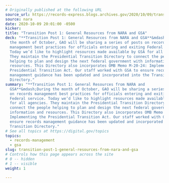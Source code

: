 ```yaml
---
# Originally published at the following URL
source_url: https://records-express.blogs.archives.gov/2020/10/09/transition-post-1-general-resources-from-nara-and-gsa/
source: nara
date: 2020-10-09 20:01:00 -0500
kicker: 
title: "Transition Post 1: General Resources from NARA and GSA"
deck: "**Transition Post 1: General Resources from NARA and GSA**&mdash;During
  the month of October, GAO will be sharing a series of posts on records
  management best practices for officials entering and exiting Federal service.
  Today we’d like to highlight resources made available by GSA for all agencies.
  They maintain the Presidential Transition Directory to connect the people
  helping to plan and design the next federal government with information and
  resources. This Directory also incorporates OMB Memo M-20-24: Implementing the
  Presidential Transition Act. Our staff worked with GSA to ensure records
  management guidance has been updated and incorporated into the Transition
  Directory."
summary: "**Transition Post 1: General Resources from NARA and
  GSA**&mdash;During the month of October, GAO will be sharing a series of posts
  on records management best practices for officials entering and exiting
  Federal service. Today we’d like to highlight resources made available by GSA
  for all agencies. They maintain the Presidential Transition Directory to
  connect the people helping to plan and design the next federal government with
  information and resources. This Directory also incorporates OMB Memo M-20-24:
  Implementing the Presidential Transition Act. Our staff worked with GSA to
  ensure records management guidance has been updated and incorporated into the
  Transition Directory."
# See all topics at https://digital.gov/topics
topics:
  - records-management
  - gsa
slug: transition-post-1-general-resources-from-nara-and-gsa
# Controls how this page appears across the site
# 0 -- hidden
# 1 -- visible
weight: 1

---
```

